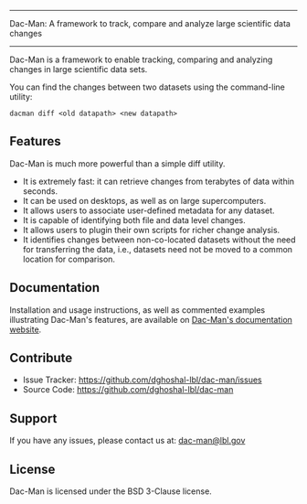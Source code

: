 ******************************************************************************
Dac-Man: A framework to track, compare and analyze large scientific data changes 
******************************************************************************

Dac-Man is a framework to enable tracking, comparing and analyzing changes
in large scientific data sets.

You can find the changes between two datasets using the command-line utility:

    dacman diff <old datapath> <new datapath>

Features
--------

Dac-Man is much more powerful than a simple diff utility.

* It is extremely fast: it can retrieve changes from terabytes of data within seconds.
* It can be used on desktops, as well as on large supercomputers.
* It allows users to associate user-defined metadata for any dataset.
* It is capable of identifying both file and data level changes.
* It allows users to plugin their own scripts for richer change analysis.
* It identifies changes between non-co-located datasets without the need      for transferring the data, i.e., datasets need not be moved to a common location for comparison.

Documentation
-------------

Installation and usage instructions,
as well as commented examples illustrating Dac-Man's features,
are available on [Dac-Man's documentation website](https://dst.lbl.gov/projects/deduce/dac-man/).

Contribute
----------

* Issue Tracker: <https://github.com/dghoshal-lbl/dac-man/issues>
* Source Code: <https://github.com/dghoshal-lbl/dac-man>

Support
-------

If you have any issues, please contact us at: dac-man@lbl.gov

License
-------

Dac-Man is licensed under the BSD 3-Clause license.
